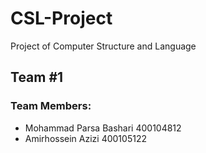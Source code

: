 # CSL-Project
Project of Computer Structure and Language

## Team #1
### Team Members:
- Mohammad Parsa Bashari 400104812
- Amirhossein Azizi 400105122
